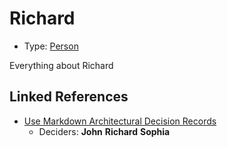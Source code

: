 # Richard

* Type: [Person](person.md)

Everything about Richard

## Linked References

* [Use Markdown Architectural Decision Records](0000-use-markdown-architectural-decision-records.md)
  * Deciders: **John** **Richard** **Sophia**
